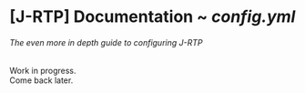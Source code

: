 # [J-RTP] Documentation ~ _config.yml_ 
###### The even more in depth guide to configuring J-RTP

Work in progress.  
Come back later.
